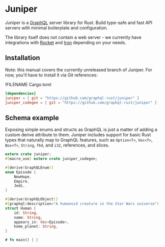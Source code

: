 # Juniper

Juniper is a [GraphQL] server library for Rust. Build type-safe and fast API
servers with minimal boilerplate and configuration.

The library itself does not contain a web server - we currently have
integrations with [Rocket] and [Iron] depending on your needs.

## Installation

Note: this manual covers the currently unreleased branch of Juniper. For now,
you'll have to install it via Git references:

!FILENAME Cargo.toml
```toml
[dependencies]
juniper = { git = "https://github.com/graphql-rust/juniper" }
juniper_codegen = { git = "https://github.com/graphql-rust/juniper" }
```

## Schema example

Exposing simple enums and structs as GraphQL is just a matter of adding a custom
derive attribute to them. Juniper includes support for basic Rust types that
naturally map to GraphQL features, such as `Option<T>`, `Vec<T>`, `Box<T>`,
`String`, `f64`, and `i32`, references, and slices.

```rust
extern crate juniper;
#[macro_use] extern crate juniper_codegen;

#[derive(GraphQLEnum)]
enum Episode {
    NewHope,
    Empire,
    Jedi,
}

#[derive(GraphQLObject)]
#[graphql(description="A humanoid creature in the Star Wars universe")]
struct Human {
    id: String,
    name: String,
    appears_in: Vec<Episode>,
    home_planet: String,
}

# fn main() { }
```

[GraphQL]: https://graphql.org
[Iron]: http://ironframework.org
[Rocket]: https://rocket.rs